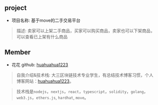 ## project
- 项目名称: 基于move的二手交易平台
> 描述: 卖家可以上架二手商品，买家可以购买商品，卖家也可以下架商品，可以查看已上架有什么商品


## Member
- 花花  github: [huahuahua1223](https://github.com/huahuahua1223)
> 自我介绍&技术栈:  大三区块链技术专业学生，有总结技术博客习惯，个人博客网站：[huahuahua1223](https://hua1223.blog.csdn.net)。

> 技术栈是`nodejs`，`nextjs`，`react`，`typescript`，`solidity`，`golang`，`web3.js`，`ethers.js`, `hardhat`, `move`。



